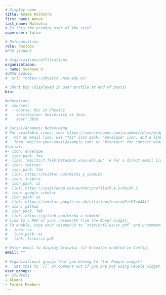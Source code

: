 ```yaml
---
# Display name
title: Ameek Malhotra
first_name: Ameek
last_name: Malhotra
# Is this the primary user of the site?
superuser: false

# Role/position
role: Postdoc
#PhD student

# Organizations/Affiliations
organizations:
- name: Swanswa U
#UNSW Sydney
#  url: "https://physics.unsw.edu.au"

# Short bio (displayed in user profile at end of posts)
bio: 

#education:
#  courses:
#  - course: MSc in Physics
#    institution: University of Jena
#    year: 2018

# Social/Academic Networking
# For available icons, see: https://sourcethemes.com/academic/docs/widgets/#icons
#   For an email link, use "fas" icon pack, "envelope" icon, and a link in the
#   form "mailto:your-email@example.com" or "#contact" for contact widget.
#social:
#- icon: envelope
#  icon_pack: fas
#  link: 'mailto:t.felkl@student.unsw.edu.au'  # For a direct email link, use "mailto:test@example.org". #contact
#- icon: twitter
#  icon_pack: fab
#  link: https://twitter.com/micha_a_schmidt
#- icon: inspire
#  icon_pack: ai
#  link: https://inspirehep.net/author/profile/M.A.Schmidt.2
#- icon: google-scholar
#  icon_pack: ai
#  link: https://scholar.google.co.uk/citations?user=bPztMIoAAAAJ
#- icon: github
#  icon_pack: fab
#  link: https://github.com/micha-a-schmidt
# Link to a PDF of your resume/CV from the About widget.
# To enable, copy your resume/CV to `static/files/cv.pdf` and uncomment the lines below.  
# - icon: cv
#   icon_pack: ai
#   link: files/cv.pdf

# Enter email to display Gravatar (if Gravatar enabled in Config)
email: ""
  
# Organizational groups that you belong to (for People widget)
#   Set this to `[]` or comment out if you are not using People widget.  
user_groups:
#- Students
- Alumni
- Former Members
---
```



